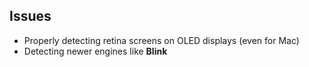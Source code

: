 ## Issues

 - Properly detecting retina screens on OLED displays (even for Mac)
 - Detecting newer engines like **Blink**
 
 